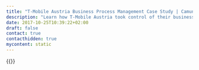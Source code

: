 ```yaml
---
title: "T-Mobile Austria Business Process Management Case Study | Camunda BPM"
description: "Learn how T-Mobile Austria took control of their business process automation and improved efficiency in their organization with Camunda. Camunda is the leader for workflow automation based on Java and BPMN 2.0. "
date: 2017-10-25T10:39:22+02:00
draft: false
contact: true
contacthidden: true
mycontent: static
---
```

{{<case-study-single
company="T-Mobile Austria"
companydescription="<p>T-Mobile Austria is the second largest mobile telecommunications provider in Austria with more than 4 million customers and approx. 1,300 employees. The brands T-Mobile and tele.ring address various target groups - starting from smartphone consumers to sole proprietorships and even large enterprises - each with the best offers and services in the fastest LTE network in Austria (Smartphone Magazin, November 2014). As a part of the Deutsche Telekom group T-Mobile benefits from the innovative capacity and the financial stability of the group, one of the biggest global player in the telecommunications market. In the fiscal year 2014 the group reported a turnover of 62.7 billion Euros. T-Mobile Austria serves amongst other functions as machine to machine communication (M2M) expert for the Deutsche Telekom group. For its business customers T-Mobile offers a wide range of cloud based solutions.</p>"
customerquote="<p><q>True to the company motto 'How-I-want-it', customers and the associated customer service are particularly dear to T-Mobile Austria. In order to execute future customer orders even better and faster, the decision was made in 2015 to introduce automated order execution. The Camunda BPM engine plays an important role as it promises an easy integration into T-Mobile Austria's application landscape without relinquishing important functions.</q></p>"
teaser="Increasing the execution speed for mobile orders through automation"
usecase="T-Mobile Austria’s IT team of around 100 developers is responsible for ensuring existing and new products integrate seamlessly with around 40 back-end systems. But it’s not just bringing new products to market where the team excels, it also manages an incredible amount of data, at all hours. One of the solutions it uses –  database partitioning –  is something you can easily implement in your own operations."
videolink=""
logo="//images.ctfassets.net/vpidbgnakfvf/3mmDN5OrpmuE4OYow6sQE/fb128f32581c94a447754fb7d810574e/telekom.svg"
pdf="//assets.ctfassets.net/vpidbgnakfvf/5vuJguInekMAdzBndkF5AA/598b25ad7116e4473da5ccb6e5c3326c/Camunda-CaseStudy_TMA_EN.pdf"
thumbnail="//images.ctfassets.net/vpidbgnakfvf/6B6psLpdU5fElVstVN9c23/cc7ae9e9c40afb467acef9cd72f461c5/cs-cover-TMobile-Austria-en.jpg">}}